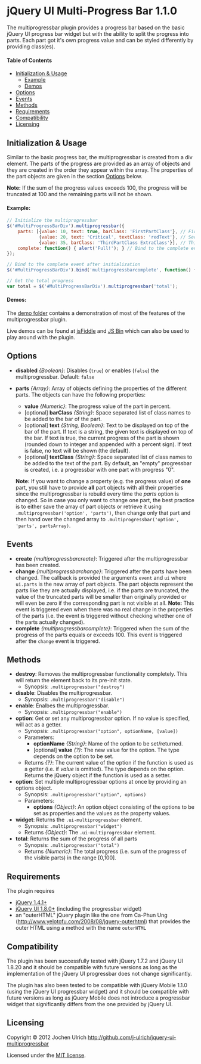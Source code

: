 jQuery UI Multi-Progress Bar 1.1.0
==================================

The multiprogressbar plugin provides a progress bar based on the basic jQuery UI progress bar
widget but with the ability to split the progress into parts. Each part got it's own progress
value and can be styled differently by providing class(es).

#### Table of Contents ####
- [Initialization & Usage](#initialization--usage)
	- [Example](#example)
	- [Demos](#demos)
- [Options](#options)
- [Events](#events)
- [Methods](#methods)
- [Requirements](#requirements)
- [Compatibility](#compatibility)
- [Licensing](#licensing)

Initialization & Usage
----------------------
Similar to the basic progress bar, the multiprogressbar is created from a div element. The parts 
of the progress are provided as an array of objects and they are created in the order they appear
within the array. The properties of the part objects are given in the section [Options](#options)
below.

**Note:**
If the sum of the progress values exceeds 100, the progress will be truncated at 100 and the
remaining parts will not be shown.

#### Example: ####
```javascript
// Initialize the multiprogressbar
$('#MultiProgressBarDiv').multiprogressbar({
	parts: [{value: 10, text: true, barClass: 'FirstPartClass'}, // First part: 10% progress, display progress, use class 'FirstPartClass' for the bar
			{value: 20, text: 'Critical', textClass: 'redText'}, // Second part: 20% progress, display the text 'Critical', use class 'redTest' for the text
			{value: 35, barClass: 'ThirdPartClass ExtraClass'}], // Third part: 35% progress, use classes 'ThirdPartClass' and 'ExtraClass' for the bar
	complete: function() { alert('Full!'); } // Bind to the complete event during initialization
});

// Bind to the complete event after initialization
$('#MultiProgressBarDiv').bind('multiprogressbarcomplete', function() { alert('Complete!'); });

// Get the total progress
var total = $('#MultiProgressBarDiv').multiprogressbar('total');
```

#### Demos: ####
The [demo folder](https://github.com/j-ulrich/jquery-ui-multiprogressbar/tree/master/demo) contains a
demonstration of most of the features of the multiprogressbar plugin.

Live demos can be found at [jsFiddle](http://jsfiddle.net/Ignitor/E6UPN/) and [JS Bin](http://jsbin.com/ihizaj/10/edit)
which can also be used to play around with the plugin.

Options
-------
* __disabled__ _{Boolean}_: Disables (`true`) or enables (`false`) the multiprogressbar. Default: `false`
* __parts__ _{Array}_: Array of objects defining the properties of the different parts. The objects
	can have the following properties:
	* __value__ _{Numeric}_: The progress value of the part in percent.
	* [optional] __barClass__ _{String}_: Space separated list of class names to be added to the bar of the part.
	* [optional] __text__ _{String, Boolean}_: Text to be displayed on top of the bar of the part. If text is a
		string, the given text is displayed on top of the bar. If text is true, the current progress
		of the part is shown (rounded down to integer and appended with a percent sign). If text is
		false, no text will be shown (the default).
	* [optional] __textClass__ _{String}_: Space separated list of class names to be added to the text of the part.
	By default, an "empty" progressbar is created, i.e. a progressbar with one part with progress "0".
	
	**Note:** If you want to change a property (e.g. the progress value) of __one__ part, you still have
	to provide __all__ part objects with all their properties since the multiprogressbar is rebuild
	every time the _parts_ option is changed. So in case you only want to change one part, the best
	practice is to either save the array of part objects or retrieve it using
	`.multiprogressbar('option', 'parts')`, then change only that part and then hand over the changed
	array to `.multiprogressbar('option', 'parts', partsArray)`.

Events
------
* __create__ _{multiprogressbarcreate}_: Triggered after the multiprogressbar has been created.
* __change__ _{multiprogressbarchange}_: Triggered after the parts have been changed. The callback is provided
	the arguments `event` and `ui` where `ui.parts` is the new array of part objects. The part objects
	represent the parts like they are actually displayed, i.e. if the parts are truncated, the value of
	the truncated parts will be smaller than originally provided or will even be zero if the corresponding
	part is not visible at all.
	**Note:** This event is triggered even when there was no real change in the properties of the
	parts (i.e. the event is triggered without checking whether one of the parts actually changed).
* __complete__ _{multiprogressbarcomplete}_: Triggered when the sum of the progress of the parts equals
	or exceeds 100. This event is triggered after the `change` event is triggered.

Methods
-------
* __destroy__: Removes the multiprogressbar functionality completely. This will return the element back
	to its pre-init state.
	- Synopsis: `.multiprogressbar("destroy")`
* __disable__: Disables the multiprogressbar.
	- Synopsis: `.multiprogressbar("disable")`
* __enable__: Enalbes the multiprogressbar.
	- Synopsis: `.multiprogressbar("enable")`
* __option__: Get or set any multiprogressbar option. If no value is specified, will act as a getter.
	- Synopsis: `.multiprogressbar("option", optionName, [value])`
	- Parameters:
		* __optionName__ _{String}_: Name of the option to be set/returned.
		* [optional] __value__ _{?}_: The new value for the option. The type depends on the option to be set.
	- Returns _{?}_: The current value of the option if the function is used as a getter (i.e.
		if _value_ is omitted). The type depends on the option. Returns the jQuery object if the function is
		used as a setter.
* __option__: Set multiple multiprogressbar options at once by providing an options object.
	- Synopsis: `.multiprogressbar("option", options)`
	- Parameters:
		* __options__ _{Object}_: An option object consisting of the options to be set as properties
			and the values as the property values.
* __widget__: Returns the `.ui-multiprogressbar` element.
	- Synopsis: `.multiprogressbar("widget")`
	- Returns _{Object}_: The `.ui-multiprogressbar` element.
* __total__: Returns the sum of the progress of all parts
	- Synopsis: `.multiprogressbar("total")`
	- Returns _{Numeric}_: The total progress (i.e. sum of the progress of the visible parts) in the
		range [0,100].

Requirements
------------
The plugin requires
* [jQuery 1.4.1+](http://jquery.com)
* [jQuery UI 1.8.0+](http://jqueryui.com) (including the progressbar widget)
* an "outerHTML" jQuery plugin like the one from Ca-Phun Ung (http://www.yelotofu.com/2008/08/jquery-outerhtml) that
provides the outer HTML using a method with the name `outerHTML`

Compatibility
-------------
The plugin has been successfully tested with jQuery 1.7.2 and jQuery UI 1.8.20 and it should be
compatible with future versions as long as the implementation of the jQuery UI progressbar does
not change significantly.

The plugin has also been tested to be compatible with jQuery Mobile 1.1.0 (using the jQuery UI
progressbar widget) and it should be compatible with future versions as long as jQuery Mobile does
not introduce a progressbar widget that significantly differs from the one provided by jQuery UI.

Licensing
---------
Copyright &copy; 2012 Jochen Ulrich
http://github.com/j-ulrich/jquery-ui-multiprogressbar

Licensed under the [MIT license](http://opensource.org/licenses/MIT).

